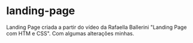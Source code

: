 # landing-page

Landing Page criada a partir do vídeo da Rafaella Ballerini "Landing Page com HTM e CSS". Com algumas alterações minhas. 
